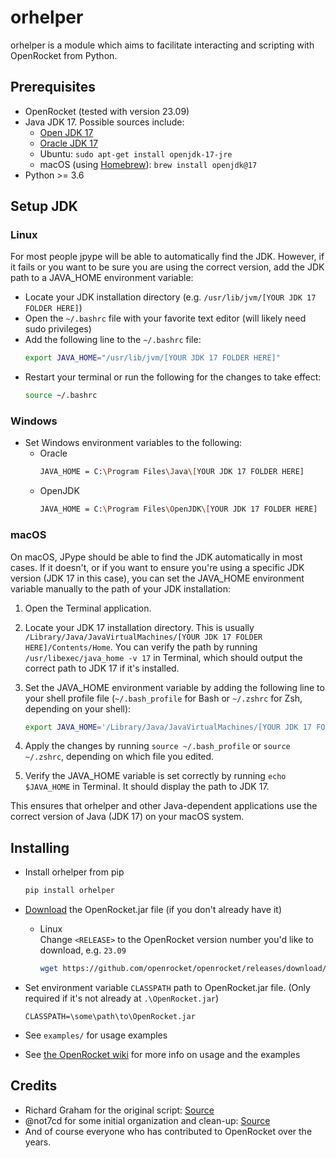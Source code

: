 # orhelper
orhelper is a module which aims to facilitate interacting and scripting with OpenRocket from Python.

## Prerequisites
- OpenRocket (tested with version 23.09)
- Java JDK 17. Possible sources include:
     - [Open JDK 17](https://jdk.java.net/archive/#:~:text=17.0.2%20\(build%2017.0.2%2B8\))
     - [Oracle JDK 17](https://www.oracle.com/java/technologies/javase/jdk17-archive-downloads.html)
     - Ubuntu: `sudo apt-get install openjdk-17-jre`
     - macOS (using [Homebrew](https://brew.sh/)): `brew install openjdk@17`
- Python >= 3.6

## Setup JDK

### Linux
For most people jpype will be able to automatically find the JDK. However, if it fails or you want to be sure you are using the correct version, add the JDK path to a JAVA_HOME environment variable:
- Locate your JDK installation directory (e.g. `/usr/lib/jvm/[YOUR JDK 17 FOLDER HERE]`)
- Open the `~/.bashrc` file with your favorite text editor (will likely need sudo privileges)
- Add the following line to the `~/.bashrc` file:
    ```bash
    export JAVA_HOME="/usr/lib/jvm/[YOUR JDK 17 FOLDER HERE]"
    ```
- Restart your terminal or run the following for the changes to take effect:
    ```bash
    source ~/.bashrc
    ```

### Windows

- Set Windows environment variables to the following:
    - Oracle
        ```bash
        JAVA_HOME = C:\Program Files\Java\[YOUR JDK 17 FOLDER HERE]
        ```
    - OpenJDK
        ```bash
        JAVA_HOME = C:\Program Files\OpenJDK\[YOUR JDK 17 FOLDER HERE]
        ```

### macOS

On macOS, JPype should be able to find the JDK automatically in most cases. If it doesn't, or if you want to ensure you're using a specific JDK version (JDK 17 in this case), you can set the JAVA_HOME environment variable manually to the path of your JDK installation:

1. Open the Terminal application.
2. Locate your JDK 17 installation directory. This is usually `/Library/Java/JavaVirtualMachines/[YOUR JDK 17 FOLDER HERE]/Contents/Home`. You can verify the path by running `/usr/libexec/java_home -v 17` in Terminal, which should output the correct path to JDK 17 if it's installed.
3. Set the JAVA_HOME environment variable by adding the following line to your shell profile file (`~/.bash_profile` for Bash or `~/.zshrc` for Zsh, depending on your shell):

    ```bash
    export JAVA_HOME='/Library/Java/JavaVirtualMachines/[YOUR JDK 17 FOLDER HERE]/Contents/Home'
    ```
4. Apply the changes by running `source ~/.bash_profile` or `source ~/.zshrc`, depending on which file you edited.
5. Verify the JAVA_HOME variable is set correctly by running `echo $JAVA_HOME` in Terminal. It should display the path to JDK 17.

This ensures that orhelper and other Java-dependent applications use the correct version of Java (JDK 17) on your macOS system.

## Installing

- Install orhelper from pip
    ```bash
    pip install orhelper
    ```

- [Download](https://openrocket.info/downloads.html?vers=latest#content-JAR) the OpenRocket.jar file (if you don't already have it)
    - Linux  
        Change `<RELEASE>` to the OpenRocket version number you'd like to download, e.g. `23.09`
        ```bash
        wget https://github.com/openrocket/openrocket/releases/download/release-<RELEASE>/OpenRocket-<RELEASE>.jar
        ```

- Set environment variable `CLASSPATH` path to OpenRocket.jar file. (Only required if it's not already at `.\OpenRocket.jar`)
    ```
    CLASSPATH=\some\path\to\OpenRocket.jar
    ```

- See `examples/` for usage examples
- See [the OpenRocket wiki](https://github.com/openrocket/openrocket/wiki/Scripting-with-Python-and-JPype) for more info on usage and the examples 


## Credits
- Richard Graham for the original script: [Source](https://sourceforge.net/p/openrocket/mailman/openrocket-devel/thread/4F17AA0C.1040002@rdg.cc/)
- @not7cd for some initial organization and clean-up: [Source](https://github.com/not7cd/orhelper)
- And of course everyone who has contributed to OpenRocket over the years.